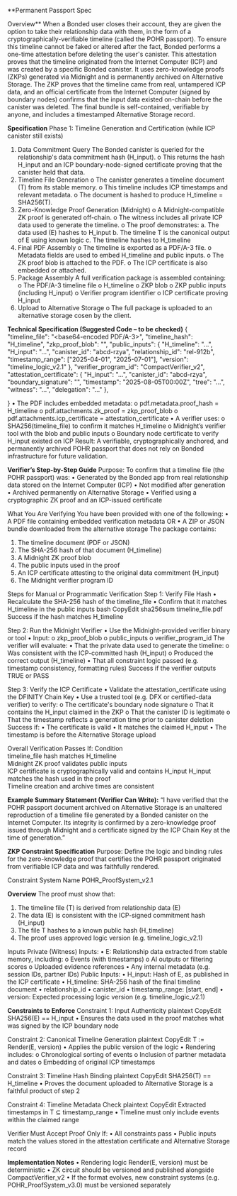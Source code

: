 **Permanent Passport Spec

Overview**
When a Bonded user closes their account, they are given the option to take their relationship data with them, in the form of a cryptographically-verifiable timeline (called the POHR passport). To ensure this timeline cannot be faked or altered after the fact, Bonded performs a one-time attestation before deleting the user's canister. This attestation proves that the timeline originated from the Internet Computer (ICP) and was created by a specific Bonded canister. It uses zero-knowledge proofs (ZKPs) generated via Midnight and is permanently archived on Alternative Storage. The ZKP proves that the timeline came from real, untampered ICP data, and an official certificate from the Internet Computer (signed by boundary nodes) confirms that the input data existed on-chain before the canister was deleted. The final bundle is self-contained, verifiable by anyone, and includes a timestamped Alternative Storage record.

**Specification**
Phase 1: Timeline Generation and Certification (while ICP canister still exists)
1.	Data Commitment Query
The Bonded canister is queried for the relationship's data commitment hash (H_input).
  o	This returns the hash H_input and an ICP boundary-node-signed certificate proving that the canister held that data.
2.	Timeline File Generation
  o	The canister generates a timeline document (T) from its stable memory.
  o	This timeline includes ICP timestamps and relevant metadata.
  o	The document is hashed to produce H_timeline = SHA256(T).
3.	Zero-Knowledge Proof Generation (Midnight)
  o	A Midnight-compatible ZK proof is generated off-chain.
  o	The witness includes all private ICP data used to generate the timeline.
  o	The proof demonstrates:
a. The data used (E) hashes to H_input
b. The timeline T is the canonical output of E using known logic
c. The timeline hashes to H_timeline
4.	Final PDF Assembly
  o	The timeline is exported as a PDF/A-3 file.
  o	Metadata fields are used to embed H_timeline and public inputs.
  o	The ZK proof blob is attached to the PDF.
  o	The ICP certificate is also embedded or attached.
5.	Package Assembly
A full verification package is assembled containing:
  o	The PDF/A-3 timeline file
  o	H_timeline
  o	ZKP blob
  o	ZKP public inputs (including H_input)
  o	Verifier program identifier
  o	ICP certificate proving H_input
6.	Upload to Alternative Storage
  o	The full package is uploaded to an alternative storage cosen by the client.

**Technical Specification (Suggested Code – to be checked)**
{
  "timeline_file": "<base64-encoded PDF/A-3>",
  "timeline_hash": "H_timeline",
  "zkp_proof_blob": "<Midnight ZKP blob>",
  "public_inputs": {
    "H_timeline": "...",
    "H_input": "...",
    "canister_id": "abcd-rzya",
    "relationship_id": "rel-912b",
    "timestamp_range": ["2025-04-01", "2025-07-01"],
    "version": "timeline_logic_v2.1"
  },
  "verifier_program_id": "CompactVerifier_v2",
  "attestation_certificate": {
    "H_input": "...",
    "canister_id": "abcd-rzya",
    "boundary_signature": "<chain key signature>",
    "timestamp": "2025-08-05T00:00Z",
    "tree": "...",
    "witness": "...",
    "delegation": "..."
  },

}
•	The PDF includes embedded metadata:
  o	pdf.metadata.proof_hash = H_timeline
  o	pdf.attachments.zk_proof = zkp_proof_blob
  o	pdf.attachments.icp_certificate = attestation_certificate
•	A verifier uses:
  o	SHA256(timeline_file) to confirm it matches H_timeline
  o	Midnight’s verifier tool with the blob and public inputs
  o	Boundary node certificate to verify H_input existed on ICP
Result: A verifiable, cryptographically anchored, and permanently archived POHR passport that does not rely on Bonded infrastructure for future validation.

**Verifier’s Step-by-Step Guide**
Purpose: To confirm that a timeline file (the POHR passport) was:
•	Generated by the Bonded app from real relationship data stored on the Internet Computer (ICP)
•	Not modified after generation
•	Archived permanently on Alternative Storage
•	Verified using a cryptographic ZK proof and an ICP-issued certificate

What You Are Verifying
You have been provided with one of the following:
•	A PDF file containing embedded verification metadata
OR
•	A ZIP or JSON bundle downloaded from the alternative storage
The package contains:
1.	The timeline document (PDF or JSON)
2.	The SHA-256 hash of that document (H_timeline)
3.	A Midnight ZK proof blob
4.	The public inputs used in the proof
5.	An ICP certificate attesting to the original data commitment (H_input)
6.	The Midnight verifier program ID

Steps for Manual or Programmatic Verification
Step 1: Verify File Hash
•	Recalculate the SHA-256 hash of the timeline_file
•	Confirm that it matches H_timeline in the public inputs
bash
CopyEdit
sha256sum timeline_file.pdf
Success if the hash matches H_timeline

Step 2: Run the Midnight Verifier
•	Use the Midnight-provided verifier binary or tool
•	Input:
  o	zkp_proof_blob
  o	public_inputs
  o	verifier_program_id
The verifier will evaluate:
•	That the private data used to generate the timeline:
  o	Was consistent with the ICP-committed hash (H_input)
  o	Produced the correct output (H_timeline)
•	That all constraint logic passed (e.g. timestamp consistency, formatting rules)
Success if the verifier outputs TRUE or PASS

Step 3: Verify the ICP Certificate
•	Validate the attestation_certificate using the DFINITY Chain Key
•	Use a trusted tool (e.g. DFX or certified-data verifier) to verify:
  o	The certificate's boundary node signature
  o	That it contains the H_input claimed in the ZKP
  o	That the canister ID is legitimate
  o	That the timestamp reflects a generation time prior to canister deletion
Success if:
•	The certificate is valid
•	It matches the claimed H_input
•	The timestamp is before the Alternative Storage upload

Overall Verification Passes If:
Condition	
timeline_file hash matches H_timeline	
Midnight ZK proof validates public inputs	
ICP certificate is cryptographically valid and contains H_input	
H_input matches the hash used in the proof	
Timeline creation and archive times are consistent	

**Example Summary Statement (Verifier Can Write):**
“I have verified that the POHR passport document archived on Alternative Storage is an unaltered reproduction of a timeline file generated by a Bonded canister on the Internet Computer. Its integrity is confirmed by a zero-knowledge proof issued through Midnight and a certificate signed by the ICP Chain Key at the time of generation.”


**ZKP Constraint Specification**
Purpose: Define the logic and binding rules for the zero-knowledge proof that certifies the POHR passport originated from verifiable ICP data and was faithfully rendered.

Constraint System Name
POHR_ProofSystem_v2.1

**Overview**
The proof must show that:
1.	The timeline file (T) is derived from relationship data (E)
2.	The data (E) is consistent with the ICP-signed commitment hash (H_input)
3.	The file T hashes to a known public hash (H_timeline)
4.	The proof uses approved logic version (e.g. timeline_logic_v2.1)

Inputs
Private (Witness) Inputs:
•	E: Relationship data extracted from stable memory, including:
o	Events (with timestamps)
o	AI outputs or filtering scores
o	Uploaded evidence references
•	Any internal metadata (e.g. session IDs, partner IDs)
Public Inputs:
•	H_input: Hash of E, as published in the ICP certificate
•	H_timeline: SHA-256 hash of the final timeline document
•	relationship_id
•	canister_id
•	timestamp_range: [start, end]
•	version: Expected processing logic version (e.g. timeline_logic_v2.1)

**Constraints to Enforce**
Constraint 1: Input Authenticity
plaintext
CopyEdit
SHA256(E) == H_input
•	Ensures the data used in the proof matches what was signed by the ICP boundary node

Constraint 2: Canonical Timeline Generation
plaintext
CopyEdit
T := Render(E, version)
•	Applies the public version of the logic
•	Rendering includes:
o	Chronological sorting of events
o	Inclusion of partner metadata and dates
o	Embedding of original ICP timestamps

Constraint 3: Timeline Hash Binding
plaintext
CopyEdit
SHA256(T) == H_timeline
•	Proves the document uploaded to Alternative Storage is a faithful product of step 2

Constraint 4: Timeline Metadata Check
plaintext
CopyEdit
Extracted timestamps in T ⊆ timestamp_range
•	Timeline must only include events within the claimed range

Verifier Must Accept Proof Only If:
•	All constraints pass
•	Public inputs match the values stored in the attestation certificate and Alternative Storage record

**Implementation Notes**
•	Rendering logic Render(E, version) must be deterministic
•	ZK circuit should be versioned and published alongside CompactVerifier_v2
•	If the format evolves, new constraint systems (e.g. POHR_ProofSystem_v3.0) must be versioned separately



